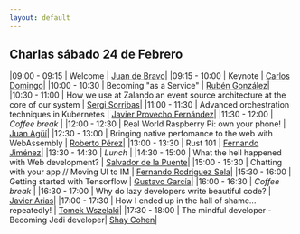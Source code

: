 ```yaml
---
layout: default
---
```


## Charlas sábado 24 de Febrero

<div id="agenda">
</div>

|09:00 - 09:15  | Welcome | [Juan de Bravo](juan_de_bravo.html)|
|09:15 - 10:00  | Keynote | [Carlos Domingo](carlos_domingo.html)|
|10:00 - 10:30  | Becoming "as a Service" | [Rubén González](ruben_gonzalez.html)|
|10:30 - 11:00  | How we use at Zalando an event source architecture at the core of our system  |  [Sergi Sorribas](sergi_sorribas.md)|
|11:00 - 11:30  | Advanced orchestration techniques in Kubernetes | [Javier Provecho Fernández](javier_provecho_fernandez.md)|
|11:30 - 12:00  | *Coffee break*    |
|12:00 - 12:30  | Real World Raspberry Pi: own your phone!   |  [Juan Agüí](juan_agui.md)|
|12:30 - 13:00  | Bringing native perfomance to the web with WebAssembly |  [Roberto Pérez](rpc.md)|
|13:00 - 13:30  | Rust 101  |   [Fernando Jiménez](fernando_jimenez.md)|
|13:30 - 14:30  | *Lunch*   |
|14:30 - 15:00  | What the hell happened with Web development?   |  [Salvador de la Puente](salva_de_la_puente.md)|
|15:00 - 15:30  | Chatting with your app // Moving UI to IM | [Fernando Rodriguez Sela](fernando_rodriguez_sela.md)|
|15:30 - 16:00  | Getting started with Tensorflow | [Gustavo García](gustavo_garcia.md)|
|16:00 - 16:30  | *Coffee break*    |
|16:30 - 17:00  | Why do lazy developers write beautiful code? |    [Javier Arias](javier_arias.md)|
|17:00 - 17:30  | How I ended up in the hall of shame... repeatedly! | [Tomek Wszelaki](tomek_wszelaki.html)|
|17:30 - 18:00  | The mindful developer - Becoming Jedi developer|  [Shay Cohen](shay_cohen.md)|
